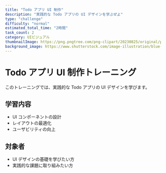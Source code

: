 ```yaml
---
title: "Todo アプリ UI 制作"
description: "実践的な Todo アプリの UI デザインを学ぶぜよ"
type: "challenge"
difficulty: "normal"
estimated_total_time: "2時間"
task_count: 2
category: UIビジュアル
thumbnailImage: https://png.pngtree.com/png-clipart/20230825/original/pngtree-custom-home-screen-user-interface-mobile-app-realistic-picture-image_8699042.png
background_image: https://www.shutterstock.com/image-illustration/blue-backgroundimage-260nw-629750951.jpg
---
```


# Todo アプリ UI 制作トレーニング

このトレーニングでは、実践的な Todo アプリの UI デザインを学びます。

## 学習内容

- UI コンポーネントの設計
- レイアウトの最適化
- ユーザビリティの向上

## 対象者

- UI デザインの基礎を学びたい方
- 実践的な課題に取り組みたい方

